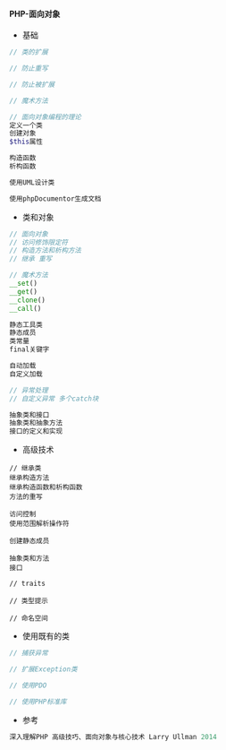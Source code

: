 #### **PHP-面向对象**

* 基础

```php
// 类的扩展

// 防止重写

// 防止被扩展

// 魔术方法

// 面向对象编程的理论
定义一个类
创建对象
$this属性

构造函数
析构函数

使用UML设计类

使用phpDocumentor生成文档
```

* 类和对象

```php
// 面向对象
// 访问修饰限定符
// 构造方法和析构方法
// 继承 重写

// 魔术方法
__set()
__get()
__clone()
__call()

静态工具类
静态成员
类常量  
final关键字

自动加载
自定义加载

// 异常处理
// 自定义异常 多个catch块

抽象类和接口
抽象类和抽象方法
接口的定义和实现
```

* 高级技术

```
// 继承类
继承构造方法
继承构造函数和析构函数
方法的重写

访问控制
使用范围解析操作符

创建静态成员

抽象类和方法
接口

// traits

// 类型提示

// 命名空间
```

* 使用既有的类

```php
// 捕获异常

// 扩展Exception类

// 使用PDO

// 使用PHP标准库
```

* 参考

```php
深入理解PHP 高级技巧、面向对象与核心技术 Larry Ullman 2014
```



